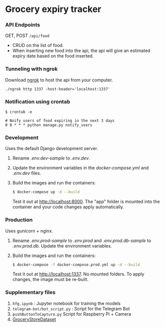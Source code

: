 # Grocery expiry tracker

### API Endpoints
GET, POST `/api/food`
- CRUD on the list of food.
- When inserting new food into the api, the api will give an estimated expiry date based on the food inserted. 


### Tunneling with ngrok
Download [ngrok](https://ngrok.com) to host the api from your computer.
```shell script
./ngrok http 1337 -host-header='localhost:1337'
```

### Notification using crontab
```shell script
$ crontab -e

# Noify users of food expiring in the next 3 days
0 8 * * * python manage.py notify_users
```


### Development

Uses the default Django development server.

1. Rename *.env.dev-sample* to *.env.dev*.
1. Update the environment variables in the *docker-compose.yml* and *.env.dev* files.
1. Build the images and run the containers:

    ```sh
    $ docker-compose up -d --build
    ```

    Test it out at [http://localhost:8000](http://localhost:8000). The "app" folder is mounted into the container and your code changes apply automatically.

### Production

Uses gunicorn + nginx.

1. Rename *.env.prod-sample* to *.env.prod* and *.env.prod.db-sample* to *.env.prod.db*. Update the environment variables.
1. Build the images and run the containers:

    ```sh
    $ docker-compose -f docker-compose.prod.yml up -d --build
    ```

    Test it out at [http://localhost:1337](http://localhost:1337). No mounted folders. To apply changes, the image must be re-built.


### Supplementary files
1. `hfg.ipynb` : Jupyter notebook for training the models
1. `telegram-bot/bot_script.py` : Script for the Telegram Bot 
1. `pushButtonToCapture.py` Script for Raspberry Pi + Camera
1.  [GroceryStoreDataset](https://github.com/marcusklasson/GroceryStoreDataset/tree/master/dataset/train)
